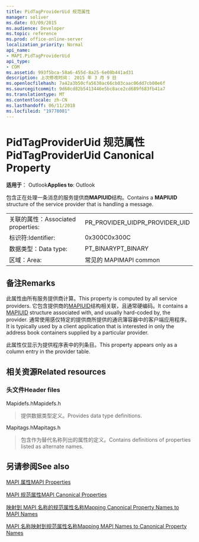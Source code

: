 ```yaml
---
title: PidTagProviderUid 规范属性
manager: soliver
ms.date: 03/09/2015
ms.audience: Developer
ms.topic: reference
ms.prod: office-online-server
localization_priority: Normal
api_name:
- MAPI.PidTagProviderUid
api_type:
- COM
ms.assetid: 993f5bca-58a6-455d-8a25-6e08b441ad31
description: 上次修改时间： 2015 年 3 月 9 日
ms.openlocfilehash: 7a42a3b50cfa5630ac66cb03caac06dd7cb00e6f
ms.sourcegitcommit: 9d60cd82b5413446e5bc8ace2cd689f683fb41a7
ms.translationtype: MT
ms.contentlocale: zh-CN
ms.lasthandoff: 06/11/2018
ms.locfileid: "19778081"
---
```

# <a name="pidtagprovideruid-canonical-property"></a><span data-ttu-id="9332d-103">PidTagProviderUid 规范属性</span><span class="sxs-lookup"><span data-stu-id="9332d-103">PidTagProviderUid Canonical Property</span></span>

  
  
<span data-ttu-id="9332d-104">**适用于**： Outlook</span><span class="sxs-lookup"><span data-stu-id="9332d-104">**Applies to**: Outlook</span></span> 
  
<span data-ttu-id="9332d-105">包含正在处理一条消息的服务提供商**MAPIUID**结构。</span><span class="sxs-lookup"><span data-stu-id="9332d-105">Contains a **MAPIUID** structure of the service provider that is handling a message.</span></span> 
  
|||
|:-----|:-----|
|<span data-ttu-id="9332d-106">关联的属性：</span><span class="sxs-lookup"><span data-stu-id="9332d-106">Associated properties:</span></span>  <br/> |<span data-ttu-id="9332d-107">PR_PROVIDER_UID</span><span class="sxs-lookup"><span data-stu-id="9332d-107">PR_PROVIDER_UID</span></span>  <br/> |
|<span data-ttu-id="9332d-108">标识符:</span><span class="sxs-lookup"><span data-stu-id="9332d-108">Identifier:</span></span>  <br/> |<span data-ttu-id="9332d-109">0x300C</span><span class="sxs-lookup"><span data-stu-id="9332d-109">0x300C</span></span>  <br/> |
|<span data-ttu-id="9332d-110">数据类型：</span><span class="sxs-lookup"><span data-stu-id="9332d-110">Data type:</span></span>  <br/> |<span data-ttu-id="9332d-111">PT_BINARY</span><span class="sxs-lookup"><span data-stu-id="9332d-111">PT_BINARY</span></span>  <br/> |
|<span data-ttu-id="9332d-112">区域：</span><span class="sxs-lookup"><span data-stu-id="9332d-112">Area:</span></span>  <br/> |<span data-ttu-id="9332d-113">常见的 MAPI</span><span class="sxs-lookup"><span data-stu-id="9332d-113">MAPI common</span></span>  <br/> |
   
## <a name="remarks"></a><span data-ttu-id="9332d-114">备注</span><span class="sxs-lookup"><span data-stu-id="9332d-114">Remarks</span></span>

<span data-ttu-id="9332d-115">此属性由所有服务提供商计算。</span><span class="sxs-lookup"><span data-stu-id="9332d-115">This property is computed by all service providers.</span></span> <span data-ttu-id="9332d-116">它包含提供商的[MAPIUID](mapiuid.md)结构相关联，且通常硬编码。</span><span class="sxs-lookup"><span data-stu-id="9332d-116">It contains a [MAPIUID](mapiuid.md) structure associated with, and usually hard-coded by, the provider.</span></span> <span data-ttu-id="9332d-117">通常使用感仅特定的提供商所提供的通讯簿容器中的客户端应用程序。</span><span class="sxs-lookup"><span data-stu-id="9332d-117">It is typically used by a client application that is interested in only the address book containers supplied by a particular provider.</span></span> 
  
<span data-ttu-id="9332d-118">此属性仅显示为提供程序表中的列条目。</span><span class="sxs-lookup"><span data-stu-id="9332d-118">This property appears only as a column entry in the provider table.</span></span>
  
## <a name="related-resources"></a><span data-ttu-id="9332d-119">相关资源</span><span class="sxs-lookup"><span data-stu-id="9332d-119">Related resources</span></span>

### <a name="header-files"></a><span data-ttu-id="9332d-120">头文件</span><span class="sxs-lookup"><span data-stu-id="9332d-120">Header files</span></span>

<span data-ttu-id="9332d-121">Mapidefs.h</span><span class="sxs-lookup"><span data-stu-id="9332d-121">Mapidefs.h</span></span>
  
> <span data-ttu-id="9332d-122">提供数据类型定义。</span><span class="sxs-lookup"><span data-stu-id="9332d-122">Provides data type definitions.</span></span>
    
<span data-ttu-id="9332d-123">Mapitags.h</span><span class="sxs-lookup"><span data-stu-id="9332d-123">Mapitags.h</span></span>
  
> <span data-ttu-id="9332d-124">包含作为替代名称列出的属性的定义。</span><span class="sxs-lookup"><span data-stu-id="9332d-124">Contains definitions of properties listed as alternate names.</span></span>
    
## <a name="see-also"></a><span data-ttu-id="9332d-125">另请参阅</span><span class="sxs-lookup"><span data-stu-id="9332d-125">See also</span></span>



[<span data-ttu-id="9332d-126">MAPI 属性</span><span class="sxs-lookup"><span data-stu-id="9332d-126">MAPI Properties</span></span>](mapi-properties.md)
  
[<span data-ttu-id="9332d-127">MAPI 规范属性</span><span class="sxs-lookup"><span data-stu-id="9332d-127">MAPI Canonical Properties</span></span>](mapi-canonical-properties.md)
  
[<span data-ttu-id="9332d-128">映射到 MAPI 名称的规范属性名称</span><span class="sxs-lookup"><span data-stu-id="9332d-128">Mapping Canonical Property Names to MAPI Names</span></span>](mapping-canonical-property-names-to-mapi-names.md)
  
[<span data-ttu-id="9332d-129">MAPI 名称映射到规范属性名称</span><span class="sxs-lookup"><span data-stu-id="9332d-129">Mapping MAPI Names to Canonical Property Names</span></span>](mapping-mapi-names-to-canonical-property-names.md)

